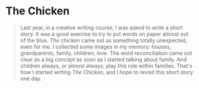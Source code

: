 # The Chicken


> Last year, in a creative writing course, I was asked to write a short story. 
> It was a good exercise to try to put words on paper almost out of the blue. *The chicken* came out as something totally unexpected, even for me. I collected some images in my memory: houses, grandparents, family, children, love. 
> The word reconciliation came out clear as a big concept as soon as I started talking about family. And children always, or almost always, play this role within families. That's how I started writing *The Chicken*, and I hope to revisit this short story one day. 








